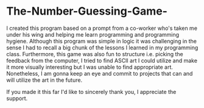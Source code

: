 # The-Number-Guessing-Game-
I created this program based on a prompt from a co-worker who's taken me under his wing and helping me learn programming and programming hygiene.
Although this program was simple in logic it was challenging in the sense I had to recall a big chunk of the lessons I learned in my programming class. Furthermore, this game was also fun to structure i.e. picking the feedback from the computer, I tried to find ASCII art I could utilize and make it more visually interesting but I was unable to find appropriate art. Nonetheless, I am gonna keep an eye and commit to projects that can and will utilize the art in the future.

If you made it this far I'd like to sincerely thank you, I appreciate the support. 
